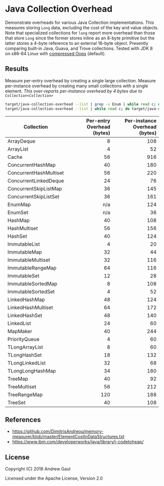 # Java Collection Overhead

Demonstrate overheads for various Java Collection implementations.  This
measures storing `Long` data, excluding the cost of the key and value objects.
Note that specialized collections for `long` report more overhead than those
that store `Long` since the former stores inline as an 8-byte primitive but the
latter stores a 4-byte reference to an external 16-byte object.  Presently
comparing built-in Java, Guava, and Trove collections.  Tested with JDK 8 on
x86-64 Linux with
[compressed Oops](https://docs.oracle.com/javase/8/docs/technotes/guides/vm/performance-enhancements-7.html#compressedOop)
(default).

## Results

Measure per-entry overhead by creating a single large collection.  Measure
per-instance overhead by creating many small collections with a single element.
*This over-reports per-instance overhead by 4 bytes due to
`Collection<Collection>`*

```bash
target/java-collection-overhead --list | grep -v Enum | while read c; do target/java-collection-overhead $c $((8 * 1024 * 1024)) 1 || break; done
target/java-collection-overhead --list | while read c; do target/java-collection-overhead $c 1 $((1024 * 1024)) || break; done
```

| Collection             | Per-entry<br />Overhead (bytes) | Per-instance<br />Overhead (bytes) |
| ---------------------- | ---:| ---:|
| ArrayDeque             |   8 | 108 |
| ArrayList              |   4 |  52 |
| Cache                  |  56 | 916 |
| ConcurrentHashMap      |  40 | 180 |
| ConcurrentHashMultiset |  56 | 220 |
| ConcurrentLinkedDeque  |  24 |  76 |
| ConcurrentSkipListMap  |  36 | 145 |
| ConcurrentSkipListSet  |  36 | 161 |
| EnumMap                | n/a | 124 |
| EnumSet                | n/a |  36 |
| HashMap                |  40 | 108 |
| HashMultiset           |  56 | 156 |
| HashSet                |  40 | 124 |
| ImmutableList          |   4 |  20 |
| ImmutableMap           |  32 |  44 |
| ImmutableMultiset      |  32 | 116 |
| ImmutableRangeMap      |  64 | 116 |
| ImmutableSet           |  12 |  28 |
| ImmutableSortedMap     |   8 | 108 |
| ImmutableSortedSet     |   4 |  52 |
| LinkedHashMap          |  48 | 124 |
| LinkedHashMultiset     |  64 | 172 |
| LinkedHashSet          |  48 | 140 |
| LinkedList             |  24 |  60 |
| MapMaker               |  40 | 244 |
| PriorityQueue          |   4 |  60 |
| TLongArrayList         |   8 |  60 |
| TLongHashSet           |  18 | 132 |
| TLongLinkedList        |  32 |  68 |
| TLongLongHashMap       |  34 | 180 |
| TreeMap                |  40 |  92 |
| TreeMultiset           |  56 | 212 |
| TreeRangeMap           | 120 | 188 |
| TreeSet                |  40 | 108 |

## References

* https://github.com/DimitrisAndreou/memory-measurer/blob/master/ElementCostInDataStructures.txt
* https://www.ibm.com/developerworks/java/library/j-codetoheap/

## License

Copyright (C) 2018 Andrew Gaul

Licensed under the Apache License, Version 2.0
